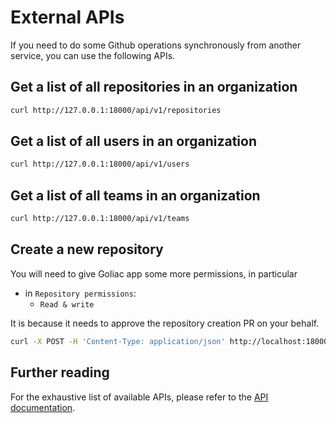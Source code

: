 # External APIs

If you need to do some Github operations synchronously from another service, you can use the following APIs.

## Get a list of all repositories in an organization

```bash
curl http://127.0.0.1:18000/api/v1/repositories
```


## Get a list of all users in an organization

```bash
curl http://127.0.0.1:18000/api/v1/users
```


## Get a list of all teams in an organization

```bash
curl http://127.0.0.1:18000/api/v1/teams
```


## Create a new repository

You will need to give Goliac app some more permissions, in particular
- in `Repository permissions`:
  - `Read & write`

It is because it needs to approve the repository creation PR on your behalf.

```bash
curl -X POST -H 'Content-Type: application/json' http://localhost:18000/api/v1/external/createrepository -d '{"github_token":"ghp_111111111111111111111111111111111111", "team_name":"team_123", "repository_name": "repo_456"}'
```


## Further reading

For the exhaustive list of available APIs, please refer to the [API documentation](api_docs/index.html).

